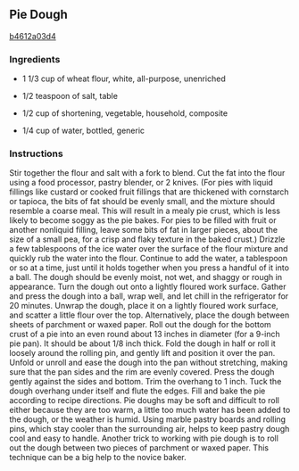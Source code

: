 ## Pie Dough

[b4612a03d4](http://www.epicurious.com/recipes/food/views/pie-dough-351389)

### Ingredients

 - 1 1/3 cup of wheat flour, white, all-purpose, unenriched

 - 1/2 teaspoon of salt, table

 - 1/2 cup of shortening, vegetable, household, composite

 - 1/4 cup of water, bottled, generic

### Instructions

Stir together the flour and salt with a fork to blend. Cut the fat into the flour using a food processor, pastry blender, or 2 knives. (For pies with liquid fillings like custard or cooked fruit fillings that are thickened with cornstarch or tapioca, the bits of fat should be evenly small, and the mixture should resemble a coarse meal. This will result in a mealy pie crust, which is less likely to become soggy as the pie bakes. For pies to be filled with fruit or another nonliquid filling, leave some bits of fat in larger pieces, about the size of a small pea, for a crisp and flaky texture in the baked crust.) Drizzle a few tablespoons of the ice water over the surface of the flour mixture and quickly rub the water into the flour. Continue to add the water, a tablespoon or so at a time, just until it holds together when you press a handful of it into a ball. The dough should be evenly moist, not wet, and shaggy or rough in appearance. Turn the dough out onto a lightly floured work surface. Gather and press the dough into a ball, wrap well, and let chill in the refrigerator for 20 minutes. Unwrap the dough, place it on a lightly floured work surface, and scatter a little flour over the top. Alternatively, place the dough between sheets of parchment or waxed paper. Roll out the dough for the bottom crust of a pie into an even round about 13 inches in diameter (for a 9-inch pie pan). It should be about 1/8 inch thick. Fold the dough in half or roll it loosely around the rolling pin, and gently lift and position it over the pan. Unfold or unroll and ease the dough into the pan without stretching, making sure that the pan sides and the rim are evenly covered. Press the dough gently against the sides and bottom. Trim the overhang to 1 inch. Tuck the dough overhang under itself and flute the edges. Fill and bake the pie according to recipe directions. Pie doughs may be soft and difficult to roll either because they are too warm, a little too much water has been added to the dough, or the weather is humid. Using marble pastry boards and rolling pins, which stay cooler than the surrounding air, helps to keep pastry dough cool and easy to handle. Another trick to working with pie dough is to roll out the dough between two pieces of parchment or waxed paper. This technique can be a big help to the novice baker.
